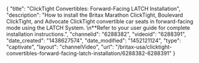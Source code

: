 {
    "title": "ClickTight Convertibles: Forward-Facing LATCH Installation",
    "description": "How to install the Britax Marathon ClickTight, Boulevard ClickTight, and Advocate ClickTight convertible car seats in forward-facing mode using the LATCH System. \n**Refer to your user guide for complete installation instructions.",
    "channelid": "6288382",
    "videoid": "6288391",
    "date_created": "1438627574",
    "date_modified": "1452121124",
    "type": "captivate",
    "layout": "channelVideo",
    "url": "\/britax-usa\/clicktight-convertibles-forward-facing-latch-installation\/6288382-6288391"
}